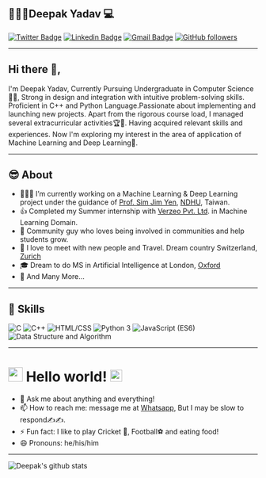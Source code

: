 ## 👱🏻‍♂️Deepak Yadav 💻 
[![Twitter Badge](https://img.shields.io/badge/-@deepak842705-1ca0f1?style=flat-square&labelColor=1ca0f1&logo=twitter&logoColor=white&link=https://twitter.com/deepak842705)](https://twitter.com/deepak842705)
[![Linkedin Badge](https://img.shields.io/badge/-deepak2233-blue?style=flat-square&logo=Linkedin&logoColor=white&link=https://www.linkedin.com/in/deepak2233/)](https://www.linkedin.com/in/deepak2233/) 
[![Gmail Badge](https://img.shields.io/badge/-deepak842705@gmail.com-c14438?style=flat-square&logo=Gmail&logoColor=white&link=mailto:deepak842705@gmail.com)](mailto:deepak842705@gmail.com)
[![GitHub followers](https://img.shields.io/github/followers/deepak2233?label=Follow&style=social)](https://github.com/deepak2233/?tab=follow)

---
## Hi there 👋,           
I'm Deepak Yadav, Currently Pursuing Undergraduate in Computer Science 👨‍💻, Strong in design and integration with intuitive problem-solving skills. Proficient in C++ and Python Language.Passionate about implementing and launching new projects. Apart from the rigorous course load, I managed several extracurricular activities🏆🎤. Having acquired relevant skills and experiences. Now I'm exploring my interest in the area of application of Machine Learning and Deep Learning🎯.

---

## 😎 About
- 👨🏽‍💻 I’m currently working on a Machine Learning & Deep Learning project under the guidance of [Prof. Sim Jim Yen](http://web.csie.ndhu.edu.tw/sjyen/), [NDHU](https://epage.ndhu.edu.tw/bin/home.php?Lang=EN), Taiwan.
- 👍 Completed my Summer internship with [Verzeo Pvt. Ltd](https://verzeo.in/). in Machine Learning Domain.
- 🎤 Community guy who loves being involved in communities and help students grow.
- 🌱 I love to meet with new people and Travel. Dream country Switzerland, [Zurich](https://www.google.com/search?q=tourism+in+bern&rlz=1C1CHBF_enIN910IN910&sxsrf=ALeKk02g2mSUYqvp8gAkmIS04Zaq34B-2g:1596178176559&tbm=isch&source=iu&ictx=1&fir=lQUu1BPd5YBMjM%252CTaNXoQ4WjjWbIM%252C%252Fm%252F0d6nx&vet=1&usg=AI4_-kRlbl_WyOaD6HjmuyWVblDAvPTdgQ&sa=X&ved=2ahUKEwiLzdiJ8_bqAhXYTX0KHchcDSoQ_B0wF3oECBEQAw&biw=1024&bih=657#imgrc=zF6CIkZ2oDGpOM)
- 🎓 Dream to do MS in Artificial Intelligence at London, [Oxford](https://www.google.com/maps/uv?hl=en&pb=!1s0x4876c6a9ef8c485b%3A0xd2ff1883a001afed!3m1!7e115!4shttps%3A%2F%2Flh5.googleusercontent.com%2Fp%2FAF1QipMxB_cfHwJ3lotHWhTz-QxHk-Qq2QZkrzd_ohqe%3Dw213-h160-k-no!5soxford%20-%20Google%20Search!15sCgIgAQ&imagekey=!1e10!2sAF1QipNgD6N2rfvdp1H4DNnnaTSCap2SCHKT7MhcP457&sa=X&ved=2ahUKEwiQx-X09PbqAhUCbn0KHShaD7IQoiowJnoECBoQBg)
- 👯 And Many More...

---

## 💪 Skills

<img src="https://img.shields.io/badge/C-lightgrey" alt="C" /> <img src="https://img.shields.io/badge/C++-ff69b4" alt="C++" /> <img src="https://img.shields.io/badge/HTML/CSS-important" alt="HTML/CSS" /> <img src="https://img.shields.io/badge/Python 3-informational" alt="Python 3" /> <img src="https://img.shields.io/badge/JavaScript -brightgreen" alt="JavaScript (ES6)" /> <img src="https://img.shields.io/badge/Data Structure and Algorithm-blue" alt="Data Structure and Algorithm" />

<!-- * C/C++
* Java SE
* Python 3
* JavaScript 
* Data Structure and Algorithm -->
---


# <img src="https://github.com/TheDudeThatCode/TheDudeThatCode/blob/master/Assets/Hi.gif" width="29px"> Hello world!&nbsp;<img src="https://github.com/TheDudeThatCode/TheDudeThatCode/blob/master/Assets/Earth.gif" width="24px">

- 💬 Ask me about anything and everything! 
- 📫 How to reach me: message me at [Whatsapp](https://wa.me/918427059627), But I may be slow to respond✍️✍️.
- ⚡ Fun fact: I like to play Cricket 🏏, Football⚽ and eating food! 
- 😄 Pronouns: he/his/him
---
![Deepak's github stats](https://github-readme-stats.vercel.app/api?username=deepak2233&hide=[%22issues%22,%22contribs%22]&show_icons=true&title_color=fff&icon_color=79ff97&text_color=9f9f9f&bg_color=151515)
<!--
**deepak2233/deepak2233** is a ✨ _special_ ✨ repository because its `README.md` (this file) appears on your GitHub profile.

🤔

-->
